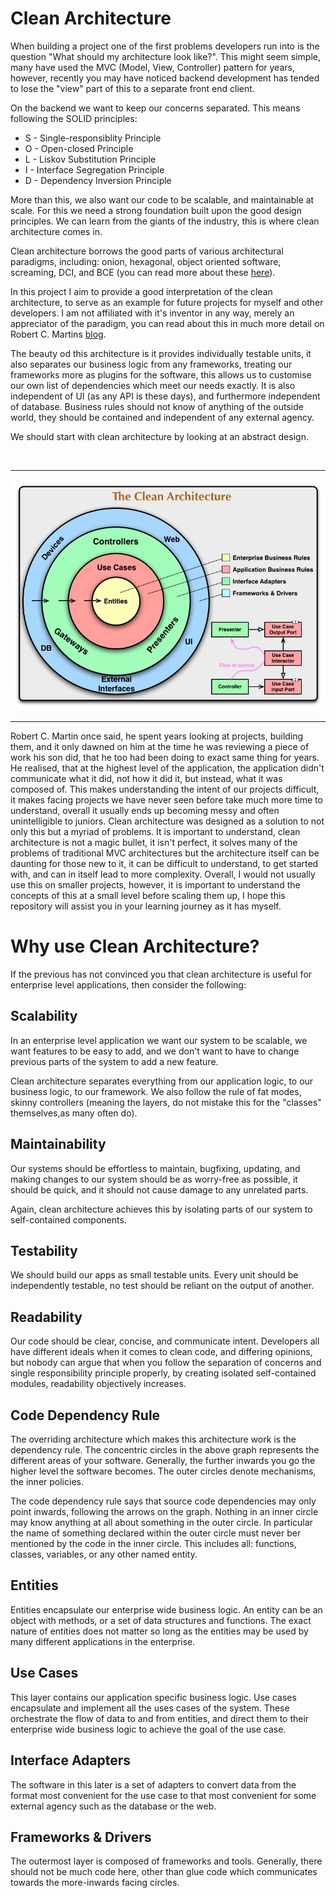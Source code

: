 # Clean Architecture

When building a project one of the first problems developers run into is the question "What should my architecture look like?". This might seem simple, many have used the MVC (Model, View, Controller) pattern for years, however, recently you may have noticed backend development has tended to lose the "view" part of this to a separate front end client. 

On the backend we want to keep our concerns separated. This means following the SOLID principles:

- S - Single-responsiblity Principle
- O - Open-closed Principle
- L - Liskov Substitution Principle
- I - Interface Segregation Principle
- D - Dependency Inversion Principle

More than this, we also want our code to be scalable, and maintainable at scale. For this we need a strong foundation built upon the good design principles. We can learn from the giants of the industry, this is where clean architecture comes in. 

Clean architecture borrows the good parts of various architectural paradigms, including: onion, hexagonal, object oriented software, screaming, DCI, and BCE (you can read more about these [here](https://blog.cleancoder.com/uncle-bob/2012/08/13/the-clean-architecture.html)).

In this project I aim to provide a good interpretation of the clean architecture, to serve as an example for future projects for myself and other developers. I am not affiliated with it's inventor in any way, merely an appreciator of the paradigm, you can read about this in much more detail on Robert C. Martins [blog](https://blog.cleancoder.com/uncle-bob/2012/08/13/the-clean-architecture.html).

The beauty od this architecture is it provides individually testable units, it also separates our business logic from any frameworks, treating our frameworks more as plugins for the software, this allows us to customise our own list of dependencies which meet our needs exactly. It is also independent of UI (as any API is these days), and furthermore independent of database. Business rules should not know of anything of the outside world, they should be contained and independent of any external agency. 

We should start with clean architecture by looking at an abstract design. 

<br />

<hr />

![Clean Architecture Image](/images/CleanArchitecture.jpg)

<hr />

Robert C. Martin once said, he spent years looking at projects, building them, and it only dawned on him at the time he was reviewing a piece of work his son did, that he too had been doing to exact same thing for years. He realised, that at the highest level of the application, the application didn't communicate what it did, not how it did it, but instead, what it was composed of. This makes understanding the intent of our projects difficult, it makes facing projects we have never seen before take much more time to understand, overall it usually ends up becoming messy and often unintelligible to juniors.  Clean architecture was designed as a solution to not only this but a myriad of problems. It is important to understand, clean architecture is not a magic bullet, it isn't perfect, it solves many of the problems of traditional MVC architectures but the architecture itself can be daunting for those new to it, it can be difficult to understand, to get started with, and can in itself lead to more complexity. Overall, I would not usually use this on smaller projects, however, it is important to understand the concepts of this at a small level before scaling them up, I hope this repository will assist you in your learning journey as it has myself. 

# Why use Clean Architecture?

If the previous has not convinced you that clean architecture is useful for enterprise level applications, then consider the following:

## Scalability

In an enterprise level application we want our system to be scalable, we want features to be easy to add, and we don't want to have to change previous parts of the system to add a new feature. 

Clean architecture separates everything from our application logic, to our business logic, to our framework. We also follow the rule of fat modes, skinny controllers (meaning the layers, do not mistake this for the "classes" themselves,as many often do).

## Maintainability

Our systems should be effortless to maintain, bugfixing, updating, and making changes to our system should be as worry-free as possible, it should be quick, and it should not cause damage to any unrelated parts. 

Again, clean architecture achieves this by isolating parts of our system to self-contained components. 

## Testability

We should build our apps as small testable units. Every unit should be independently testable, no test should be reliant on the output of another. 

## Readability

Our code should be clear, concise, and communicate intent. Developers all have different ideals when it comes to clean code, and differing opinions, but nobody can argue that when you follow the separation of concerns and single responsibility principle properly, by creating isolated self-contained modules, readability objectively increases.

## Code Dependency Rule

The overriding architecture which makes this architecture work is the dependency rule. The concentric circles in the above graph represents the different areas of your software. Generally, the further inwards you go the higher level the software becomes. The outer circles denote mechanisms, the inner policies.

The code dependency rule says that source code dependencies may only point inwards, following the arrows on the graph. Nothing in an inner circle may know anything at all about something in the outer circle. In particular the name of something declared within the outer circle must never ber mentioned by the code in the inner circle. This includes all: functions, classes, variables, or any other named entity.

## Entities

Entities encapsulate our enterprise wide business logic. An entity can be an object with methods, or a set of data structures and functions. The exact nature of entities does not matter so long as the entities may be used by many different applications in the enterprise. 

## Use Cases 

This layer contains our application specific business logic. Use cases encapsulate and implement all the uses cases of the system. These orchestrate the flow of data to and from entities, and direct them to their enterprise wide business logic to achieve the goal of the use case. 

## Interface Adapters

The software in this later is a set of adapters to convert data from the format most convenient for the use case to that most convenient for some external agency such as the database or the web.

## Frameworks & Drivers

The outermost layer is composed of frameworks and tools. Generally, there should not be much code here, other than glue code which communicates towards the more-inwards facing circles.